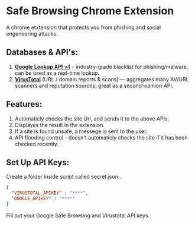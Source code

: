 # Safe Browsing Chrome Extension
A chrome etxtension that protects you from phishing and social engeneering attacks.

## Databases & API's:
  1. [**Google Lookup API** v4](https://developers.google.com/safe-browsing/v4) - industry-grade blacklist for phishing/malware, can be used as a real-time lookup.<br>
  2. [**VirusTotal**](https://docs.virustotal.com/) (URL / domain reports & scans) — aggregates many AV/URL scanners and reputation sources; great as a second-opinion API.<br>

## Features:
  1. Automaticly checks the site Url, and sends it to the above APIs.<br>
  2. Displayes the result in the extension.<br>
  3. If a site is found unsafe, a messege is sent to the user.<br>
  4. API flooding control - doesn't automaticly checks the site if it has been checked recently.<br>

## Set Up API Keys:
  Create a folder inside script called secret.json:.<br>
  ```json
  {
    "VIRUSTOTAL_APIKEY" : "****",
    "GOOGLE_APIKEY" : "****"
  }
  ```
  Fill out your Google Safe Browsing and VIrustotal API keys.
